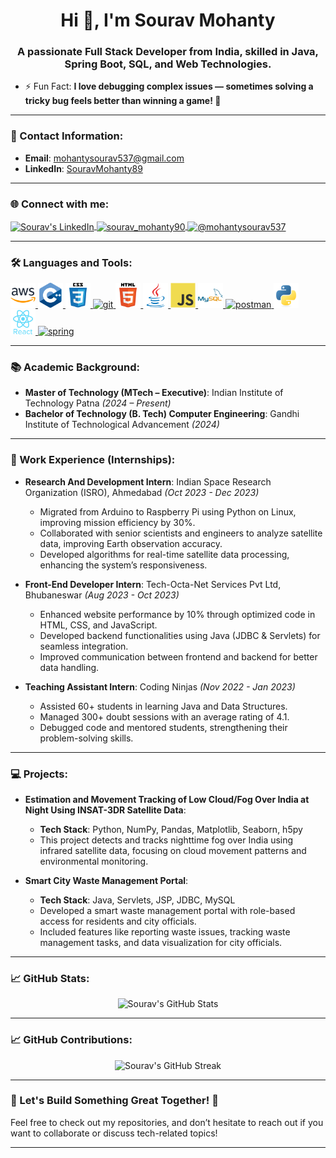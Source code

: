 <h1 align="center">Hi 👋, I'm Sourav Mohanty</h1>
<h3 align="center">A passionate Full Stack Developer from India, skilled in Java, Spring Boot, SQL, and Web Technologies.</h3>

- ⚡ Fun Fact: **I love debugging complex issues — sometimes solving a tricky bug feels better than winning a game! 🎯**

---

### 💼 Contact Information:

- **Email**: mohantysourav537@gmail.com
- **LinkedIn**: [SouravMohanty89](https://www.linkedin.com/in/sourav89)

---

### 🌐 Connect with me:

<p align="left">
  <a href="https://www.linkedin.com/in/sourav89/" target="blank">
    <img align="center" src="https://raw.githubusercontent.com/rahuldkjain/github-profile-readme-generator/master/src/images/icons/Social/linked-in-alt.svg" alt="Sourav's LinkedIn" height="30" width="40" />
  </a>
  <a href="https://www.leetcode.com/sourav_mohanty90" target="blank">
    <img align="center" src="https://raw.githubusercontent.com/rahuldkjain/github-profile-readme-generator/master/src/images/icons/Social/leet-code.svg" alt="sourav_mohanty90" height="30" width="40" />
  </a>
  <a href="https://www.hackerearth.com/@mohantysourav537" target="blank">
    <img align="center" src="https://raw.githubusercontent.com/rahuldkjain/github-profile-readme-generator/master/src/images/icons/Social/hackerearth.svg" alt="@mohantysourav537" height="30" width="40" />
  </a>
</p>

---

### 🛠️ Languages and Tools:

<p align="left">
  <a href="https://aws.amazon.com" target="_blank" rel="noreferrer">
    <img src="https://raw.githubusercontent.com/devicons/devicon/master/icons/amazonwebservices/amazonwebservices-original-wordmark.svg" alt="aws" width="40" height="40"/>
  </a>
  <a href="https://www.w3schools.com/cpp/" target="_blank" rel="noreferrer">
    <img src="https://raw.githubusercontent.com/devicons/devicon/master/icons/cplusplus/cplusplus-original.svg" alt="cplusplus" width="40" height="40"/>
  </a>
  <a href="https://www.w3schools.com/css/" target="_blank" rel="noreferrer">
    <img src="https://raw.githubusercontent.com/devicons/devicon/master/icons/css3/css3-original-wordmark.svg" alt="css3" width="40" height="40"/>
  </a>
  <a href="https://git-scm.com/" target="_blank" rel="noreferrer">
    <img src="https://www.vectorlogo.zone/logos/git-scm/git-scm-icon.svg" alt="git" width="40" height="40"/>
  </a>
  <a href="https://www.w3.org/html/" target="_blank" rel="noreferrer">
    <img src="https://raw.githubusercontent.com/devicons/devicon/master/icons/html5/html5-original-wordmark.svg" alt="html5" width="40" height="40"/>
  </a>
  <a href="https://www.java.com" target="_blank" rel="noreferrer">
    <img src="https://raw.githubusercontent.com/devicons/devicon/master/icons/java/java-original.svg" alt="java" width="40" height="40"/>
  </a>
  <a href="https://developer.mozilla.org/en-US/docs/Web/JavaScript" target="_blank" rel="noreferrer">
    <img src="https://raw.githubusercontent.com/devicons/devicon/master/icons/javascript/javascript-original.svg" alt="javascript" width="40" height="40"/>
  </a>
  <a href="https://www.mysql.com/" target="_blank" rel="noreferrer">
    <img src="https://raw.githubusercontent.com/devicons/devicon/master/icons/mysql/mysql-original-wordmark.svg" alt="mysql" width="40" height="40"/>
  </a>
  <a href="https://postman.com" target="_blank" rel="noreferrer">
    <img src="https://www.vectorlogo.zone/logos/getpostman/getpostman-icon.svg" alt="postman" width="40" height="40"/>
  </a>
  <a href="https://www.python.org" target="_blank" rel="noreferrer">
    <img src="https://raw.githubusercontent.com/devicons/devicon/master/icons/python/python-original.svg" alt="python" width="40" height="40"/>
  </a>
  <a href="https://reactjs.org/" target="_blank" rel="noreferrer">
    <img src="https://raw.githubusercontent.com/devicons/devicon/master/icons/react/react-original-wordmark.svg" alt="react" width="40" height="40"/>
  </a>
  <a href="https://spring.io/" target="_blank" rel="noreferrer">
    <img src="https://www.vectorlogo.zone/logos/springio/springio-icon.svg" alt="spring" width="40" height="40"/>
  </a>
</p>

---

### 📚 Academic Background:

- **Master of Technology (MTech – Executive)**: Indian Institute of Technology Patna *(2024 – Present)*
- **Bachelor of Technology (B. Tech) Computer Engineering**: Gandhi Institute of Technological Advancement *(2024)*

---

### 💼 Work Experience (Internships):

- **Research And Development Intern**: Indian Space Research Organization (ISRO), Ahmedabad *(Oct 2023 - Dec 2023)*
  - Migrated from Arduino to Raspberry Pi using Python on Linux, improving mission efficiency by 30%.
  - Collaborated with senior scientists and engineers to analyze satellite data, improving Earth observation accuracy.
  - Developed algorithms for real-time satellite data processing, enhancing the system’s responsiveness.

- **Front-End Developer Intern**: Tech-Octa-Net Services Pvt Ltd, Bhubaneswar *(Aug 2023 - Oct 2023)*
  - Enhanced website performance by 10% through optimized code in HTML, CSS, and JavaScript.
  - Developed backend functionalities using Java (JDBC & Servlets) for seamless integration.
  - Improved communication between frontend and backend for better data handling.

- **Teaching Assistant Intern**: Coding Ninjas *(Nov 2022 - Jan 2023)*
  - Assisted 60+ students in learning Java and Data Structures.
  - Managed 300+ doubt sessions with an average rating of 4.1.
  - Debugged code and mentored students, strengthening their problem-solving skills.

---

### 💻 Projects:

- **Estimation and Movement Tracking of Low Cloud/Fog Over India at Night Using INSAT-3DR Satellite Data**:
  - **Tech Stack**: Python, NumPy, Pandas, Matplotlib, Seaborn, h5py
  - This project detects and tracks nighttime fog over India using infrared satellite data, focusing on cloud movement patterns and environmental monitoring.

- **Smart City Waste Management Portal**:
  - **Tech Stack**: Java, Servlets, JSP, JDBC, MySQL
  - Developed a smart waste management portal with role-based access for residents and city officials.
  - Included features like reporting waste issues, tracking waste management tasks, and data visualization for city officials.

---

### 📈 GitHub Stats:

<p align="center">
  <img src="https://github-readme-stats.vercel.app/api?username=sourav89&show_icons=true&count_private=true&hide=prs&theme=radical" alt="Sourav's GitHub Stats" />
</p>

---

### 📈 GitHub Contributions:

<p align="center">
  <img src="https://github-readme-streak-stats.herokuapp.com/?user=sourav89&theme=radical" alt="Sourav's GitHub Streak" />
</p>

---

### 📧 Let's Build Something Great Together! 🚀
Feel free to check out my repositories, and don’t hesitate to reach out if you want to collaborate or discuss tech-related topics!

---


